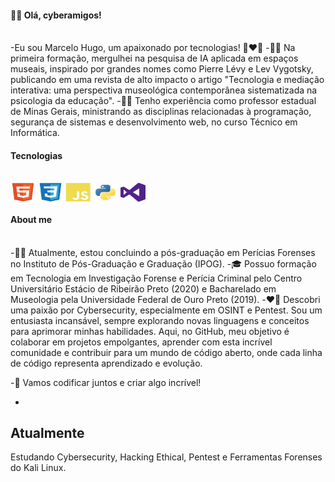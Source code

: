 #### 🙋‍♂️ Olá, cyberamigos! 
<div style="display: inline_block"><br>
-Eu sou Marcelo Hugo, um apaixonado por tecnologias! 🤌❤️‍🔥
-👨‍💻  Na primeira formação, mergulhei na pesquisa de IA aplicada em espaços museais, inspirado por grandes nomes como Pierre Lévy e Lev Vygotsky, publicando em uma revista de alto impacto o artigo "Tecnologia e mediação interativa: uma perspectiva museológica contemporânea sistematizada na psicologia da educação".
-👨‍🏫  Tenho experiência como professor estadual de Minas Gerais, ministrando as disciplinas relacionadas à programação, segurança de sistemas e desenvolvimento web, no curso Técnico em Informática.

 #### Tecnologias
<div style="display: inline_block"><br>
  <img align="center" alt="HTML5" height="30" width="40" src="https://raw.githubusercontent.com/devicons/devicon/master/icons/html5/html5-original.svg">
  <img align="center" alt="CSS3" height="30" width="40" src="https://raw.githubusercontent.com/devicons/devicon/master/icons/css3/css3-original.svg">
  <img align="center" alt="JavaScript" height="30" width="40" src="https://raw.githubusercontent.com/devicons/devicon/master/icons/javascript/javascript-plain.svg">
  <img align="center" alt="Python" height="30" width="40" src="https://raw.githubusercontent.com/devicons/devicon/master/icons/python/python-original.svg">
  <img align="center" alt="VSCode" height="30" width="40" src="https://raw.githubusercontent.com/devicons/devicon/master/icons/visualstudio/visualstudio-plain.svg">

 #### About me
<div style="display: inline_block"><br>
-👨‍🎓  Atualmente, estou concluindo a pós-graduação em Perícias Forenses no Instituto de Pós-Graduação e Graduação (IPOG).
-🎓  Possuo formação em Tecnologia em Investigação Forense e Perícia Criminal pelo Centro Universitário Estácio de Ribeirão Preto (2020) e Bacharelado em Museologia pela Universidade Federal de Ouro Preto (2019).
-❤️‍🔥  Descobri uma paixão por Cybersecurity, especialmente em OSINT e Pentest. Sou um entusiasta incansável, sempre explorando novas linguagens e conceitos para aprimorar minhas habilidades. Aqui, no GitHub, meu objetivo é colaborar em projetos empolgantes, aprender com esta incrível comunidade e contribuir para um mundo de código aberto, onde cada linha de código representa aprendizado e evolução. 

-🤝 Vamos codificar juntos e criar algo incrível!

- </div>
<!-- Seção de Interesses Futuros -->
## Atualmente
Estudando Cybersecurity, Hacking Ethical, Pentest e Ferramentas Forenses do Kali Linux.

<!---
Marceloh93/Marceloh93 is a ✨ special ✨ repository because its `README.md` (this file) appears on your GitHub profile.
You can click the Preview link to take a look at your changes.
--->
